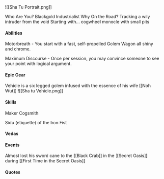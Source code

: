 ![[Sha Tu Portrait.png]]

Who Are You? Blackgold Industrialist
Why On the Road? Tracking a wily intruder from the void
Starting with… cogwheel monocle with small pits


#### Abilities

Motorbreath - You start with a fast, self-propelled Golem Wagon all shiny and chrome.

Maximum Discourse - Once per session, you may convince someone to see your point with logical argument.

#### Epic Gear

Vehicle is a six legged golem infused with the essence of his wife [[Noh Wut]]
![[Sha tu Vehicle.png]]

#### Skills

Maker Cogsmith

Sidu (etiquette) of the Iron Fist


#### Vedas


#### Events
Almost lost his sword cane to the [[Black Crab]] in the [[Secret Oasis]] during [[First Time in the Secret Oasis]]

#### Quotes
